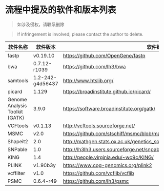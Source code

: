 # 流程中提及的软件和版本列表

> 如涉及侵权，请联系删除

> If infringement is involved, please contact the author to delete. 

| 软件名称 | 软件版本 | 软件链接 |
| ------ | ------ | ------ |
|fastp|v0.19.10|https://github.com/OpenGene/fastp|
|bwa|0.7.12-r1039|https://github.com/lh3/bwa|
|samtools|1.2-242-g4d56437|http://www.htslib.org/|
|picard|1.129|https://broadinstitute.github.io/picard/|
|Genome Analysis Toolkit (GATK)|3.9.0|https://software.broadinstitute.org/gatk/|
|VCFtools|v0.1.13|http://vcftools.sourceforge.net/|
|MSMC|v2.0|https://github.com/stschiff/msmc/blob/master/guide.md|
|Shapeit2|2.0|http://mathgen.stats.ox.ac.uk/genetics_software/shapeit/shapeit.html#readaware|
|SNPable|1.0|http://lh3lh3.users.sourceforge.net/snpable.shtml|
|KING|1.4|http://people.virginia.edu/~wc9c/KING/|
|PLINK|v1.90b3y|https://www.cog-genomics.org/plink2|
|vcffilter|v1.0|https://github.com/vcflib/vcflib|
|PSMC|0.6.4-r49|https://github.com/lh3/psmc|